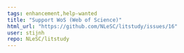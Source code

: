 ```yaml
---
tags: enhancement,help-wanted
title: "Support WoS (Web of Science)"
html_url: "https://github.com/NLeSC/litstudy/issues/16"
user: stijnh
repo: NLeSC/litstudy
---
```


